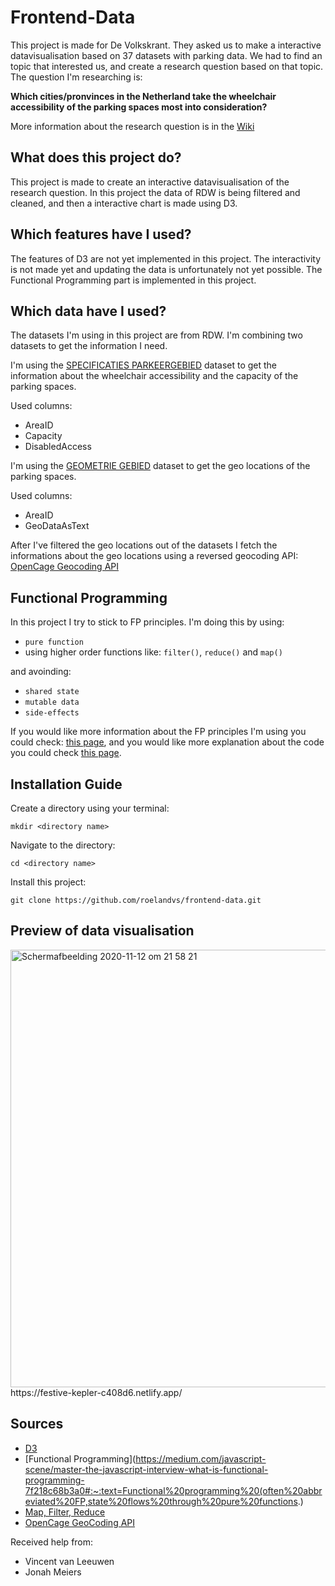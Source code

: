 # Frontend-Data
This project is made for De Volkskrant. They asked us to make a interactive datavisualisation based on 37 datasets with parking data. We had to find an topic that interested us, and create a research question based on that topic. The question I'm researching is:   

**Which cities/pronvinces in the Netherland take the wheelchair accessibility of the parking spaces most into consideration?**

More information about the research question is in the [Wiki](https://github.com/roelandvs/frontend-data/wiki/Concept)

## What does this project do?
This project is made to create an interactive datavisualisation of the research question. In this project the data of RDW is being filtered and cleaned, and then a interactive chart is made using D3.

## Which features have I used?
The features of D3 are not yet implemented in this project. The interactivity is not made yet and updating the data is unfortunately not yet possible. The Functional Programming part is implemented in this project.

## Which data have I used?
The datasets I'm using in this project are from RDW. I'm combining two datasets to get the information I need.

I'm using the [SPECIFICATIES PARKEERGEBIED](https://opendata.rdw.nl/Parkeren/Open-Data-Parkeren-SPECIFICATIES-PARKEERGEBIED/b3us-f26s) dataset to get the information about the wheelchair accessibility and the capacity of the parking spaces.

Used columns:
- AreaID
- Capacity
- DisabledAccess

I'm using the [GEOMETRIE GEBIED](https://opendata.rdw.nl/Parkeren/Open-Data-Parkeren-GEOMETRIE-GEBIED/nsk3-v9n7) dataset to get the geo locations of the parking spaces.

Used columns:
- AreaID
- GeoDataAsText

After I've filtered the geo locations out of the datasets I fetch the informations about the geo locations using a reversed geocoding API: [OpenCage Geocoding API](https://opencagedata.com/api)

## Functional Programming
In this project I try to stick to FP principles. I'm doing this by using:
- `pure function`
- using higher order functions like: `filter()`, `reduce()` and `map()`

and avoinding:
- `shared state`
- `mutable data`
- `side-effects`

If you would like more information about the FP principles I'm using you could check: [this page](rontend-data/wiki/Functional-Programming), and you would like more explanation about the code you could check [this page](https://github.com/roelandvs/frontend-data/wiki/Cleaning-the-Data).

## Installation Guide
Create a directory using your terminal:
```
mkdir <directory name>
```

Navigate to the directory:
```
cd <directory name>
```

Install this project:
```
git clone https://github.com/roelandvs/frontend-data.git
```

## Preview of data visualisation
<img width="700" alt="Schermafbeelding 2020-11-12 om 21 58 21" src="https://user-images.githubusercontent.com/59770136/98995976-75ce9f00-2532-11eb-9074-a59d2339ca48.png">  
https://festive-kepler-c408d6.netlify.app/

## Sources
- [D3](https://www.youtube.com/watch?v=NlBt-7PuaLk&ab_channel=CurranKelleher)
- [Functional Programming](https://medium.com/javascript-scene/master-the-javascript-interview-what-is-functional-programming-7f218c68b3a0#:~:text=Functional%20programming%20(often%20abbreviated%20FP,state%20flows%20through%20pure%20functions.)
- [Map, Filter, Reduce](https://developer.mozilla.org/nl/docs/Web/JavaScript/Reference/Global_Objects/Array/filter)
- [OpenCage GeoCoding API](https://opencagedata.com/api)

Received help from:
- Vincent van Leeuwen
- Jonah Meiers

